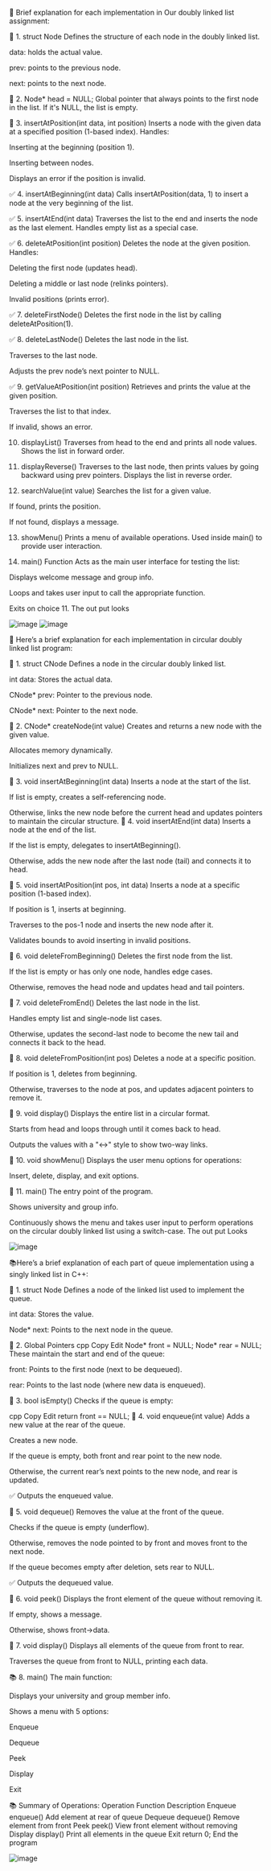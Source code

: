  📕        Brief explanation for each implementation in Our doubly linked list assignment:


🎁 1. struct Node
Defines the structure of each node in the doubly linked list.

data: holds the actual value.

prev: points to the previous node.

next: points to the next node.

🎁 2. Node* head = NULL;
Global pointer that always points to the first node in the list.
If it's NULL, the list is empty.

🎁 3. insertAtPosition(int data, int position)
Inserts a node with the given data at a specified position (1-based index).
Handles:

Inserting at the beginning (position 1).

Inserting between nodes.

Displays an error if the position is invalid.

✅ 4. insertAtBeginning(int data)
Calls insertAtPosition(data, 1) to insert a node at the very beginning of the list.

✅ 5. insertAtEnd(int data)
Traverses the list to the end and inserts the node as the last element.
Handles empty list as a special case.

✅ 6. deleteAtPosition(int position)
Deletes the node at the given position.
Handles:

Deleting the first node (updates head).

Deleting a middle or last node (relinks pointers).

Invalid positions (prints error).

✅ 7. deleteFirstNode()
Deletes the first node in the list by calling deleteAtPosition(1).

✅ 8. deleteLastNode()
Deletes the last node in the list.

Traverses to the last node.

Adjusts the prev node’s next pointer to NULL.

✅ 9. getValueAtPosition(int position)
Retrieves and prints the value at the given position.

Traverses the list to that index.

If invalid, shows an error.

 10. displayList()
Traverses from head to the end and prints all node values.
Shows the list in forward order.

 11. displayReverse()
Traverses to the last node, then prints values by going backward using prev pointers.
Displays the list in reverse order.

 12. searchValue(int value)
Searches the list for a given value.

If found, prints the position.

If not found, displays a message.

 13. showMenu()
Prints a menu of available operations.
Used inside main() to provide user interaction.

 14. main() Function
Acts as the main user interface for testing the list:

Displays welcome message and group info.

Loops and takes user input to call the appropriate function.

Exits on choice 11.
The out put looks


![image](https://github.com/user-attachments/assets/0ff1d275-cf48-4baf-b8ed-80155c028414)   ![image](https://github.com/user-attachments/assets/908c84ec-8971-45d5-b3a8-ee86a1c963aa)










📕       Here’s a brief explanation for each implementation in  circular doubly linked list program:

🎯 1. struct CNode
Defines a node in the circular doubly linked list.

int data: Stores the actual data.

CNode* prev: Pointer to the previous node.

CNode* next: Pointer to the next node.

🎯  2. CNode* createNode(int value)
Creates and returns a new node with the given value.

Allocates memory dynamically.

Initializes next and prev to NULL.

🎯  3. void insertAtBeginning(int data)
Inserts a node at the start of the list.

If list is empty, creates a self-referencing node.

Otherwise, links the new node before the current head and updates pointers to maintain the circular structure.
🎯  4. void insertAtEnd(int data)
Inserts a node at the end of the list.

If the list is empty, delegates to insertAtBeginning().

Otherwise, adds the new node after the last node (tail) and connects it to head.

🎯 5. void insertAtPosition(int pos, int data)
Inserts a node at a specific position (1-based index).

If position is 1, inserts at beginning.

Traverses to the pos-1 node and inserts the new node after it.

Validates bounds to avoid inserting in invalid positions.

🎯 6. void deleteFromBeginning()
Deletes the first node from the list.

If the list is empty or has only one node, handles edge cases.

Otherwise, removes the head node and updates head and tail pointers.

🎯 7. void deleteFromEnd()
Deletes the last node in the list.

Handles empty list and single-node list cases.

Otherwise, updates the second-last node to become the new tail and connects it back to the head.

🎯 8. void deleteFromPosition(int pos)
Deletes a node at a specific position.

If position is 1, deletes from beginning.

Otherwise, traverses to the node at pos, and updates adjacent pointers to remove it.

🎯 9. void display()
Displays the entire list in a circular format.

Starts from head and loops through until it comes back to head.

Outputs the values with a "↔" style to show two-way links.

🎯 10. void showMenu()
Displays the user menu options for operations:

Insert, delete, display, and exit options.

🎯 11. main()
The entry point of the program.

Shows university and group info.

Continuously shows the menu and takes user input to perform operations on the circular doubly linked list using a switch-case.
The out put Looks



![image](https://github.com/user-attachments/assets/5d46bb78-5115-4692-903e-0c39af17be79)





📚Here’s a brief explanation of each part of queue implementation using a singly linked list in C++:

🔹 1. struct Node
Defines a node of the linked list used to implement the queue.

int data: Stores the value.

Node* next: Points to the next node in the queue.

🔹 2. Global Pointers
cpp
Copy
Edit
Node* front = NULL;
Node* rear = NULL;
These maintain the start and end of the queue:

front: Points to the first node (next to be dequeued).

rear: Points to the last node (where new data is enqueued).

🔹 3. bool isEmpty()
Checks if the queue is empty:

cpp
Copy
Edit
return front == NULL;
🔹 4. void enqueue(int value)
Adds a new value at the rear of the queue.

Creates a new node.

If the queue is empty, both front and rear point to the new node.

Otherwise, the current rear’s next points to the new node, and rear is updated.

✅ Outputs the enqueued value.

🔹 5. void dequeue()
Removes the value at the front of the queue.

Checks if the queue is empty (underflow).

Otherwise, removes the node pointed to by front and moves front to the next node.

If the queue becomes empty after deletion, sets rear to NULL.

✅ Outputs the dequeued value.

🔹 6. void peek()
Displays the front element of the queue without removing it.

If empty, shows a message.

Otherwise, shows front->data.

🔹 7. void display()
Displays all elements of the queue from front to rear.

Traverses the queue from front to NULL, printing each data.

📚 8. main()
The main function:

Displays your university and group member info.

Shows a menu with 5 options:

Enqueue

Dequeue

Peek

Display

Exit

📚 Summary of Operations:
Operation	Function	Description
Enqueue	enqueue()	Add element at rear of queue
Dequeue	dequeue()	Remove element from front
Peek	peek()	View front element without removing
Display	display()	Print all elements in the queue
Exit	return 0;	End the program

![image](https://github.com/user-attachments/assets/5d34948e-2d5e-4c01-8a1f-3dcff398b2f1)

 
